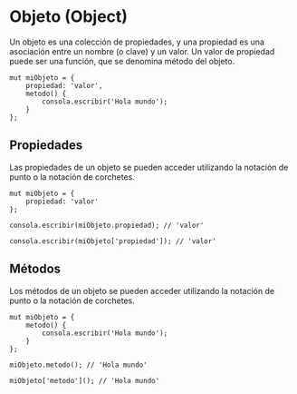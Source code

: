 # Objeto (Object)

Un objeto es una colección de propiedades, y una propiedad es una asociación entre un nombre (o clave) y un valor. Un valor de propiedad puede ser una función, que se denomina método del objeto.

```esjs
mut miObjeto = {
    propiedad: 'valor',
    metodo() {
        consola.escribir('Hola mundo');
    }
};
```

## Propiedades

Las propiedades de un objeto se pueden acceder utilizando la notación de punto o la notación de corchetes.

```esjs
mut miObjeto = {
    propiedad: 'valor'
};

consola.escribir(miObjeto.propiedad); // 'valor'

consola.escribir(miObjeto['propiedad']); // 'valor'
```

## Métodos

Los métodos de un objeto se pueden acceder utilizando la notación de punto o la notación de corchetes.

```esjs
mut miObjeto = {
    metodo() {
        consola.escribir('Hola mundo');
    }
};

miObjeto.metodo(); // 'Hola mundo'

miObjeto['metodo'](); // 'Hola mundo'
```
